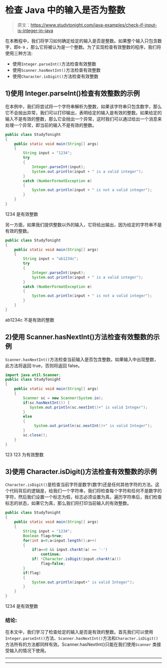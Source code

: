 # 检查 Java 中的输入是否为整数

> 原文：<https://www.studytonight.com/java-examples/check-if-input-is-integer-in-java>

在本教程中，我们将学习如何确定给定的输入是否是整数。如果整个输入只包含数字，即`0-9` ，那么它将被认为是一个整数。为了实现检查有效整数的程序，我们将使用三种方法:

*   使用`Integer.parseInt()`方法检查有效整数
*   使用`Scanner.hasNextInt()`方法检查有效整数
*   使用`Character.isDigit()`方法检查有效整数

## 1)使用 Integer.parseInt()检查有效整数的示例

在本例中，我们将尝试将一个字符串解析为整数，如果该字符串只包含数字，那么它不会抛出异常，我们可以打印输出，表明给定的输入是有效的整数。如果给定的输入不是有效的整数，那么它会抛出一个异常，这时我们可以通过给出一个消息来处理一个异常，即当前的输入不是有效的整数。

```java
public class StudyTonight 
{ 
	public static void main(String[] args)   
	{ 
		String input = "1234";           
		try 
		{ 
			Integer.parseInt(input); 
			System.out.println(input + " is a valid integer"); 
		}  
		catch (NumberFormatException e)  
		{ 
			System.out.println(input + " is not a valid integer"); 
		} 
	} 
} 
```

1234 是有效整数

另一方面，如果我们提供整数以外的输入，它将给出输出，因为给定的字符串不是有效的整数。

```java
public class StudyTonight 
{ 
	public static void main(String[] args)   
	{ 
		String input = "ab1234c";           
		try 
		{ 
			Integer.parseInt(input); 
			System.out.println(input + " is a valid integer"); 
		}  
		catch (NumberFormatException e)  
		{ 
			System.out.println(input + " is not a valid integer"); 
		} 
	} 
} 
```

ab1234c 不是有效的整数

## 2)使用 Scanner.hasNextInt()方法检查有效整数的示例

`Scanner.hasNextInt()`方法检查当前输入是否包含整数。如果输入中出现整数，此方法将返回 true，否则将返回 false。

```java
import java.util.Scanner;
public class StudyTonight 
{ 
	public static void main(String[] args)   
	{ 
		Scanner sc = new Scanner(System.in);   
		if(sc.hasNextInt()) {
		   System.out.println(sc.nextInt()+" is valid Integer");
		}
		else
		{
			 System.out.println(sc.nextInt()+" is valid Integer");
		}
		sc.close();
	} 
}
```

123
123 为有效整数

## 3)使用 Character.isDigit()方法检查有效整数的示例

`Character.isDigit()`是检查当前字符是数字(数字)还是任何其他字符的方法。这个代码背后的逻辑是，给我们一个字符串，我们将检查每个字符和任何不是数字的字符，然后我们设置一个标志为假，标志必须设置为真。遍历字符串后，我们检查标志的状态，如果它为真，那么我们将打印当前输入的有效整数。

```java
public class StudyTonight 
{ 
	public static void main(String[] args)   
	{ 
		String input = "1234";           
		Boolean flag=true;
		for(int a=0;a<input.length();a++)
		{
			if(a==0 && input.charAt(a) == '-')
				continue;
			if( !Character.isDigit(input.charAt(a)))
				flag=false;          	   
		}
		if(flag)
		{
			System.out.println(input+" is valid Integer");
		}
	} 
} 
```

1234 是有效整数

### 结论:

在本文中，我们学习了检查给定的输入是否是有效的整数。首先我们可以使用`Integer.parseInt()`方法、`Scanner.hasNextInt()`方法和`Character.isDigit()`方法所有的方法都同样有效。Scanner.hasNextInt()只能在我们使用`Scanner` 类接受输入的情况下使用。

* * *

* * *